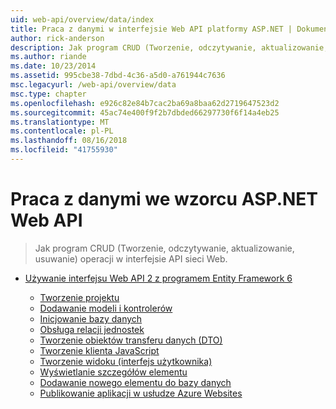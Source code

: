```yaml
---
uid: web-api/overview/data/index
title: Praca z danymi w interfejsie Web API platformy ASP.NET | Dokumentacja firmy Microsoft
author: rick-anderson
description: Jak program CRUD (Tworzenie, odczytywanie, aktualizowanie, usuwanie) operacji w interfejsie API sieci Web.
ms.author: riande
ms.date: 10/23/2014
ms.assetid: 995cbe38-7dbd-4c36-a5d0-a761944c7636
msc.legacyurl: /web-api/overview/data
msc.type: chapter
ms.openlocfilehash: e926c82e84b7cac2ba69a8baa62d2719647523d2
ms.sourcegitcommit: 45ac74e400f9f2b7dbded66297730f6f14a4eb25
ms.translationtype: MT
ms.contentlocale: pl-PL
ms.lasthandoff: 08/16/2018
ms.locfileid: "41755930"
---
```

<a name="working-with-data-in-aspnet-web-api"></a>Praca z danymi we wzorcu ASP.NET Web API
====================
> Jak program CRUD (Tworzenie, odczytywanie, aktualizowanie, usuwanie) operacji w interfejsie API sieci Web.


- [Używanie interfejsu Web API 2 z programem Entity Framework 6](using-web-api-with-entity-framework/index.md)

    - [Tworzenie projektu](using-web-api-with-entity-framework/part-1.md)
    - [Dodawanie modeli i kontrolerów](using-web-api-with-entity-framework/part-2.md)
    - [Inicjowanie bazy danych](using-web-api-with-entity-framework/part-3.md)
    - [Obsługa relacji jednostek](using-web-api-with-entity-framework/part-4.md)
    - [Tworzenie obiektów transferu danych (DTO)](using-web-api-with-entity-framework/part-5.md)
    - [Tworzenie klienta JavaScript](using-web-api-with-entity-framework/part-6.md)
    - [Tworzenie widoku (interfejs użytkownika)](using-web-api-with-entity-framework/part-7.md)
    - [Wyświetlanie szczegółów elementu](using-web-api-with-entity-framework/part-8.md)
    - [Dodawanie nowego elementu do bazy danych](using-web-api-with-entity-framework/part-9.md)
    - [Publikowanie aplikacji w usłudze Azure Websites](using-web-api-with-entity-framework/part-10.md)
